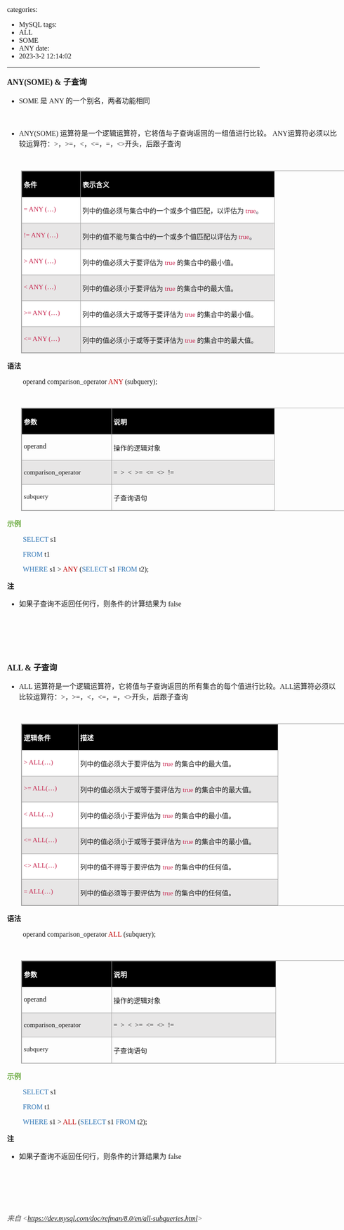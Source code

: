 categories:
- MySQL
tags:
- ALL
- SOME
- ANY
date:
- 2023-3-2 12:14:02
---

<body lang=zh-CN style='font-family:"Microsoft YaHei UI";font-size:12.0pt'>
<!--StartFragment-->

<div style='direction:ltr;border-width:100%'>

<div style='direction:ltr;margin-top:0in;margin-left:0in;width:7.9479in'>

<div style='direction:ltr;margin-top:0in;margin-left:0in;width:7.9479in'>

<p style='font-size:13.5pt'><span style='font-weight:bold;
font-family:"Comic Sans MS"' lang=en-US>ANY(SOME) &amp; </span><span
style='font-weight:bold;font-family:"Microsoft YaHei UI"' lang=zh-CN>子查询</span><span
style='font-weight:bold;font-family:"Comic Sans MS"' lang=en-US> </span></p>

<ul type=disc style='direction:ltr;unicode-bidi:embed;margin-top:0in;
 margin-bottom:0in'>
 <li style='margin-top:0;margin-bottom:0;vertical-align:middle'><span
     style='font-family:"Comic Sans MS";font-size:12.0pt' lang=en-US>SOME </span><span
     style='font-family:"Microsoft YaHei UI";font-size:12.0pt' lang=zh-CN>是</span><span
     style='font-family:"Comic Sans MS";font-size:12.0pt' lang=en-US> ANY </span><span
     style='font-family:"Microsoft YaHei UI";font-size:12.0pt' lang=zh-CN>的一个别名，两者功能相同</span></li>
</ul>

<p style='margin-left:.375in;font-family:"Microsoft YaHei UI";
font-size:12.0pt'>&nbsp;</p>

<ul type=disc style='direction:ltr;unicode-bidi:embed;margin-top:0in;
 margin-bottom:0in'>
 <li style='margin-top:0;margin-bottom:0;vertical-align:middle'><span
     style='font-family:"Comic Sans MS";font-size:12.0pt' lang=zh-CN>ANY</span><span
     style='font-family:"Comic Sans MS";font-size:12.0pt' lang=en-US>(SOME) </span><span
     style='font-family:"Microsoft YaHei UI";font-size:12.0pt' lang=zh-CN>运算符是一个逻辑运算符，它将值与子查询返回的一组值进行比较。</span><span
     style='font-family:"Comic Sans MS";font-size:12.0pt' lang=zh-CN> ANY</span><span
     style='font-family:"Microsoft YaHei UI";font-size:12.0pt' lang=zh-CN>运算符必须以比较运算符：</span><span
     style='font-family:"Comic Sans MS";font-size:12.0pt' lang=zh-CN>&gt;</span><span
     style='font-family:"Microsoft YaHei UI";font-size:12.0pt' lang=zh-CN>，</span><span
     style='font-family:"Comic Sans MS";font-size:12.0pt' lang=zh-CN>&gt;=</span><span
     style='font-family:"Microsoft YaHei UI";font-size:12.0pt' lang=zh-CN>，</span><span
     style='font-family:"Comic Sans MS";font-size:12.0pt' lang=zh-CN>&lt;</span><span
     style='font-family:"Microsoft YaHei UI";font-size:12.0pt' lang=zh-CN>，</span><span
     style='font-family:"Comic Sans MS";font-size:12.0pt' lang=zh-CN>&lt;=</span><span
     style='font-family:"Microsoft YaHei UI";font-size:12.0pt' lang=zh-CN>，</span><span
     style='font-family:"Comic Sans MS";font-size:12.0pt' lang=zh-CN>=</span><span
     style='font-family:"Microsoft YaHei UI";font-size:12.0pt' lang=zh-CN>，</span><span
     style='font-family:"Comic Sans MS";font-size:12.0pt' lang=zh-CN>&lt;&gt;</span><span
     style='font-family:"Microsoft YaHei UI";font-size:12.0pt' lang=zh-CN>开头，后跟子查询</span></li>
</ul>

<p style='margin-left:.375in;font-family:"Microsoft YaHei UI";
font-size:12.0pt'>&nbsp;</p>

<div style='direction:ltr'>

<table border=1 cellpadding=0 cellspacing=0 valign=top style='direction:ltr;
 border-collapse:collapse;border-style:solid;border-color:#A3A3A3;border-width:
 1pt;margin-left:.3333in' title="" summary="">
 <tr>
  <td style='border-style:solid;border-color:#A3A3A3;border-width:1pt;
  background-color:black;vertical-align:top;width:1.2993in;padding:2.0pt 3.0pt 2.0pt 3.0pt'>
  <p style='font-family:"Microsoft YaHei UI";font-size:11.5pt;
  color:white'><span style='font-weight:bold'>条件</span></p>
  </td>
  <td style='border-style:solid;border-color:#A3A3A3;border-width:1pt;
  background-color:black;vertical-align:top;width:4.5166in;padding:2.0pt 3.0pt 2.0pt 3.0pt'>
  <p style='font-family:"Microsoft YaHei UI";font-size:11.5pt;
  color:white'><span style='font-weight:bold'>表示含义</span></p>
  </td>
 </tr>
 <tr>
  <td style='border-style:solid;border-color:#A3A3A3;border-width:1pt;
  background-color:white;vertical-align:top;width:1.2993in;padding:2.0pt 3.0pt 2.0pt 3.0pt'>
  <p style='font-size:11.5pt;color:#C7254E'><span style='font-family:
  "Comic Sans MS"'>= ANY (</span><span style='font-family:"Microsoft YaHei UI"'>…</span><span
  style='font-family:"Comic Sans MS"'>)</span></p>
  </td>
  <td style='border-style:solid;border-color:#A3A3A3;border-width:1pt;
  background-color:white;vertical-align:top;width:4.5166in;padding:2.0pt 3.0pt 2.0pt 3.0pt'>
  <p style='font-size:11.5pt'><span style='font-family:"Microsoft YaHei UI"'
  lang=zh-CN>列中的值必须与集合中的一个或多个值匹配，以评估为</span><span style='font-family:"Microsoft YaHei UI";
  color:#333344' lang=en-US> </span><span style='font-family:"Comic Sans MS";
  color:#C7254E' lang=zh-CN>true</span><span style='font-family:"Microsoft YaHei UI";
  color:#333344' lang=zh-CN>。</span></p>
  </td>
 </tr>
 <tr>
  <td style='border-style:solid;border-color:#A3A3A3;border-width:1pt;
  background-color:#E7E6E6;vertical-align:top;width:1.2993in;padding:2.0pt 3.0pt 2.0pt 3.0pt'>
  <p style='font-size:11.5pt;color:#C7254E'><span style='font-family:
  "Comic Sans MS"'>!= ANY (</span><span style='font-family:"Microsoft YaHei UI"'>…</span><span
  style='font-family:"Comic Sans MS"'>)</span></p>
  </td>
  <td style='border-style:solid;border-color:#A3A3A3;border-width:1pt;
  background-color:#E7E6E6;vertical-align:top;width:4.5166in;padding:2.0pt 3.0pt 2.0pt 3.0pt'>
  <p style='font-size:11.5pt'><span style='font-family:"Microsoft YaHei UI"'
  lang=zh-CN>列中的值不能与集合中的一个或多个值匹配以评估为</span><span style='font-family:"Microsoft YaHei UI";
  color:#333344' lang=en-US> </span><span style='font-family:"Comic Sans MS";
  color:#C7254E' lang=zh-CN>true</span><span style='font-family:"Microsoft YaHei UI";
  color:#333344' lang=zh-CN>。</span></p>
  </td>
 </tr>
 <tr>
  <td style='border-style:solid;border-color:#A3A3A3;border-width:1pt;
  background-color:white;vertical-align:top;width:1.2993in;padding:2.0pt 3.0pt 2.0pt 3.0pt'>
  <p style='font-size:11.5pt;color:#C7254E'><span style='font-family:
  "Comic Sans MS"'>&gt; ANY (</span><span style='font-family:"Microsoft YaHei UI"'>…</span><span
  style='font-family:"Comic Sans MS"'>)</span></p>
  </td>
  <td style='border-style:solid;border-color:#A3A3A3;border-width:1pt;
  background-color:white;vertical-align:top;width:4.5166in;padding:2.0pt 3.0pt 2.0pt 3.0pt'>
  <p style='font-size:11.5pt'><span style='font-family:"Microsoft YaHei UI"'
  lang=zh-CN>列中的值必须大于要评估为</span><span style='font-family:"Microsoft YaHei UI";
  color:#333344' lang=en-US> </span><span style='font-family:"Comic Sans MS";
  color:#C7254E' lang=zh-CN>true</span><span style='font-family:"Comic Sans MS"'
  lang=en-US> </span><span style='font-family:"Microsoft YaHei UI"' lang=zh-CN>的集合中的最小值。</span></p>
  </td>
 </tr>
 <tr>
  <td style='border-style:solid;border-color:#A3A3A3;border-width:1pt;
  background-color:#E7E6E6;vertical-align:top;width:1.2993in;padding:2.0pt 3.0pt 2.0pt 3.0pt'>
  <p style='font-size:11.5pt;color:#C7254E'><span style='font-family:
  "Comic Sans MS"'>&lt; ANY (</span><span style='font-family:"Microsoft YaHei UI"'>…</span><span
  style='font-family:"Comic Sans MS"'>)</span></p>
  </td>
  <td style='border-style:solid;border-color:#A3A3A3;border-width:1pt;
  background-color:#E7E6E6;vertical-align:top;width:4.5166in;padding:2.0pt 3.0pt 2.0pt 3.0pt'>
  <p style='font-size:11.5pt'><span style='font-family:"Microsoft YaHei UI"'
  lang=zh-CN>列中的值必须小于要评估为</span><span style='font-family:"Microsoft YaHei UI";
  color:#333344' lang=en-US> </span><span style='font-family:"Comic Sans MS";
  color:#C7254E' lang=zh-CN>true</span><span style='font-family:"Comic Sans MS";
  color:#C7254E' lang=en-US> </span><span style='font-family:"Microsoft YaHei UI"'
  lang=zh-CN>的集合中的最大值。</span></p>
  </td>
 </tr>
 <tr>
  <td style='border-style:solid;border-color:#A3A3A3;border-width:1pt;
  background-color:white;vertical-align:top;width:1.2993in;padding:2.0pt 3.0pt 2.0pt 3.0pt'>
  <p style='font-size:11.5pt;color:#C7254E'><span style='font-family:
  "Comic Sans MS"'>&gt;= ANY (</span><span style='font-family:"Microsoft YaHei UI"'>…</span><span
  style='font-family:"Comic Sans MS"'>)</span></p>
  </td>
  <td style='border-style:solid;border-color:#A3A3A3;border-width:1pt;
  background-color:white;vertical-align:top;width:4.5166in;padding:2.0pt 3.0pt 2.0pt 3.0pt'>
  <p style='font-size:11.5pt'><span style='font-family:"Microsoft YaHei UI"'
  lang=zh-CN>列中的值必须大于或等于要评估为</span><span style='font-family:"Microsoft YaHei UI";
  color:#333344' lang=en-US> </span><span style='font-family:"Comic Sans MS";
  color:#C7254E' lang=zh-CN>true</span><span style='font-family:"Comic Sans MS"'
  lang=en-US> </span><span style='font-family:"Microsoft YaHei UI"' lang=zh-CN>的集合中的最小值。</span></p>
  </td>
 </tr>
 <tr>
  <td style='border-style:solid;border-color:#A3A3A3;border-width:1pt;
  background-color:#E7E6E6;vertical-align:top;width:1.2993in;padding:2.0pt 3.0pt 2.0pt 3.0pt'>
  <p style='font-size:11.5pt;color:#C7254E'><span style='font-family:
  "Comic Sans MS"'>&lt;= ANY (</span><span style='font-family:"Microsoft YaHei UI"'>…</span><span
  style='font-family:"Comic Sans MS"'>)</span></p>
  </td>
  <td style='border-style:solid;border-color:#A3A3A3;border-width:1pt;
  background-color:#E7E6E6;vertical-align:top;width:4.5166in;padding:2.0pt 3.0pt 2.0pt 3.0pt'>
  <p style='font-size:11.5pt'><span style='font-family:"Microsoft YaHei UI"'
  lang=zh-CN>列中的值必须小于或等于要评估为</span><span style='font-family:"Microsoft YaHei UI";
  color:#333344' lang=en-US> </span><span style='font-family:"Comic Sans MS";
  color:#C7254E' lang=zh-CN>true</span><span style='font-family:"Comic Sans MS";
  color:#C7254E' lang=en-US> </span><span style='font-family:"Microsoft YaHei UI"'
  lang=zh-CN>的集合中的最大值。</span></p>
  </td>
 </tr>
</table>

</div>

<p style='font-family:"Microsoft YaHei UI";font-size:12.0pt'><span
style='font-weight:bold'>语法</span></p>

<p style='margin-left:.375in;font-family:"Comic Sans MS";font-size:
12.0pt'><span lang=zh-CN>operand comparison_operator </span><span
style='color:#C00000' lang=zh-CN>ANY</span><span lang=zh-CN> (subquery)</span><span
lang=en-US>;</span></p>

<p style='margin-left:.375in;font-family:"Comic Sans MS";font-size:
12.0pt'>&nbsp;</p>

<div style='direction:ltr'>

<table border=1 cellpadding=0 cellspacing=0 valign=top style='direction:ltr;
 border-collapse:collapse;border-style:solid;border-color:#A3A3A3;border-width:
 1pt;margin-left:.3333in' title="" summary="">
 <tr>
  <td style='border-style:solid;border-color:#A3A3A3;border-width:1pt;
  background-color:black;vertical-align:top;width:2.0395in;padding:2.0pt 3.0pt 2.0pt 3.0pt'>
  <p style='font-family:"Microsoft YaHei UI";font-size:11.5pt;
  color:white'><span style='font-weight:bold'>参数</span></p>
  </td>
  <td style='border-style:solid;border-color:#A3A3A3;border-width:1pt;
  background-color:black;vertical-align:top;width:3.7694in;padding:2.0pt 3.0pt 2.0pt 3.0pt'>
  <p style='font-family:"Microsoft YaHei UI";font-size:11.5pt;
  color:white'><span style='font-weight:bold'>说明</span></p>
  </td>
 </tr>
 <tr>
  <td style='border-style:solid;border-color:#A3A3A3;border-width:1pt;
  vertical-align:top;width:2.0395in;padding:2.0pt 3.0pt 2.0pt 3.0pt'>
  <p style='font-family:"Comic Sans MS";font-size:12.0pt'>operand</p>
  </td>
  <td style='border-style:solid;border-color:#A3A3A3;border-width:1pt;
  vertical-align:top;width:3.7694in;padding:2.0pt 3.0pt 2.0pt 3.0pt'>
  <p style='font-family:"Microsoft YaHei UI";font-size:11.5pt'>操作的逻辑对象</p>
  </td>
 </tr>
 <tr>
  <td style='border-style:solid;border-color:#A3A3A3;border-width:1pt;
  background-color:#E7E6E6;vertical-align:top;width:2.0395in;padding:2.0pt 3.0pt 2.0pt 3.0pt'>
  <p style='font-family:"Comic Sans MS";font-size:11.5pt'>comparison_operator</p>
  </td>
  <td style='border-style:solid;border-color:#A3A3A3;border-width:1pt;
  background-color:#E7E6E6;vertical-align:top;width:3.7694in;padding:2.0pt 3.0pt 2.0pt 3.0pt'>
  <p style='font-family:"Comic Sans MS";font-size:11.5pt'>=<span
  style='mso-spacerun:yes'>  </span>&gt;<span style='mso-spacerun:yes'> 
  </span>&lt;<span style='mso-spacerun:yes'>  </span>&gt;=<span
  style='mso-spacerun:yes'>  </span>&lt;=<span style='mso-spacerun:yes'> 
  </span>&lt;&gt;<span style='mso-spacerun:yes'>  </span>!=</p>
  </td>
 </tr>
 <tr>
  <td style='border-style:solid;border-color:#A3A3A3;border-width:1pt;
  vertical-align:top;width:2.0395in;padding:2.0pt 3.0pt 2.0pt 3.0pt'>
  <p style='font-family:"Comic Sans MS";font-size:11.5pt'>subquery</p>
  </td>
  <td style='border-style:solid;border-color:#A3A3A3;border-width:1pt;
  vertical-align:top;width:3.7694in;padding:2.0pt 3.0pt 2.0pt 3.0pt'>
  <p style='font-family:"Microsoft YaHei UI";font-size:11.5pt'>子查询语句</p>
  </td>
 </tr>
</table>

</div>

<p style='font-family:"Microsoft YaHei UI";font-size:12.0pt;
color:#70AD47'><span style='font-weight:bold'>示例</span></p>

<p style='margin-left:.375in;font-family:"Comic Sans MS";font-size:
12.0pt'><span style='color:#2E75B5'>SELECT</span> s1 </p>

<p style='margin-left:.375in;font-family:"Comic Sans MS";font-size:
12.0pt'><span style='color:#2E75B5'>FROM</span> t1 </p>

<p style='margin-left:.375in;font-family:"Comic Sans MS";font-size:
12.0pt'><span style='color:#2E75B5'>WHERE</span> s1 &gt; <span
style='color:#C00000'>ANY</span> (<span style='color:#2E75B5'>SELECT</span> s1 <span
style='color:#2E75B5'>FROM</span> t2);</p>

<p style='font-family:"Microsoft YaHei UI";font-size:12.0pt'><span
style='font-weight:bold'>注</span></p>

<ul type=disc style='direction:ltr;unicode-bidi:embed;margin-top:0in;
 margin-bottom:0in'>
 <li style='margin-top:0;margin-bottom:0;vertical-align:middle'><span
     style='font-family:"Microsoft YaHei UI";font-size:12.0pt' lang=zh-CN>如果子查询不返回任何行，则条件的计算结果为</span><span
     style='font-family:"Microsoft YaHei UI";font-size:12.0pt' lang=en-US> </span><span
     style='font-family:"Comic Sans MS";font-size:12.0pt' lang=zh-CN>false</span></li>
</ul>

<p style='font-family:"Microsoft YaHei UI";font-size:12.0pt'>&nbsp;</p>

<p style='font-family:"Microsoft YaHei UI";font-size:12.0pt'>&nbsp;</p>

<p style='font-family:"Microsoft YaHei UI";font-size:12.0pt'>&nbsp;</p>

<p style='font-size:13.5pt'><span style='font-weight:bold;
font-family:"Comic Sans MS"' lang=en-US>ALL &amp; </span><span
style='font-weight:bold;font-family:"Microsoft YaHei UI"' lang=zh-CN>子查询</span><span
style='font-weight:bold;font-family:"Comic Sans MS"' lang=en-US> </span></p>

<ul type=disc style='direction:ltr;unicode-bidi:embed;margin-top:0in;
 margin-bottom:0in'>
 <li style='margin-top:0;margin-bottom:0;vertical-align:middle'><span
     style='font-family:"Comic Sans MS";font-size:12.0pt' lang=en-US>ALL </span><span
     style='font-family:"Microsoft YaHei UI";font-size:12.0pt' lang=zh-CN>运算符是一个逻辑运算符，它将值与子查询返回的所有集合的每个值进行比较。</span><span
     style='font-family:"Comic Sans MS";font-size:12.0pt' lang=en-US>A</span><span
     style='font-family:"Comic Sans MS";font-size:12.0pt' lang=zh-CN>LL</span><span
     style='font-family:"Microsoft YaHei UI";font-size:12.0pt' lang=zh-CN>运算符必须以比较运算符：</span><span
     style='font-family:"Comic Sans MS";font-size:12.0pt' lang=zh-CN>&gt;</span><span
     style='font-family:"Microsoft YaHei UI";font-size:12.0pt' lang=zh-CN>，</span><span
     style='font-family:"Comic Sans MS";font-size:12.0pt' lang=zh-CN>&gt;=</span><span
     style='font-family:"Microsoft YaHei UI";font-size:12.0pt' lang=zh-CN>，</span><span
     style='font-family:"Comic Sans MS";font-size:12.0pt' lang=zh-CN>&lt;</span><span
     style='font-family:"Microsoft YaHei UI";font-size:12.0pt' lang=zh-CN>，</span><span
     style='font-family:"Comic Sans MS";font-size:12.0pt' lang=zh-CN>&lt;=</span><span
     style='font-family:"Microsoft YaHei UI";font-size:12.0pt' lang=zh-CN>，</span><span
     style='font-family:"Comic Sans MS";font-size:12.0pt' lang=zh-CN>=</span><span
     style='font-family:"Microsoft YaHei UI";font-size:12.0pt' lang=zh-CN>，</span><span
     style='font-family:"Comic Sans MS";font-size:12.0pt' lang=zh-CN>&lt;&gt;</span><span
     style='font-family:"Microsoft YaHei UI";font-size:12.0pt' lang=zh-CN>开头，后跟子查询</span></li>
</ul>

<p style='margin-left:.375in;font-family:"Microsoft YaHei UI";
font-size:12.0pt'>&nbsp;</p>

<div style='direction:ltr'>

<table border=1 cellpadding=0 cellspacing=0 valign=top style='direction:ltr;
 border-collapse:collapse;border-style:solid;border-color:#A3A3A3;border-width:
 1pt;margin-left:.3333in' title="" summary="">
 <tr>
  <td style='border-style:solid;border-color:#A3A3A3;border-width:1pt;
  background-color:black;vertical-align:top;width:1.2465in;padding:2.0pt 3.0pt 2.0pt 3.0pt'>
  <p style='font-family:"Microsoft YaHei UI";font-size:11.5pt;
  color:white'><span style='font-weight:bold'>逻辑条件</span></p>
  </td>
  <td style='border-style:solid;border-color:#A3A3A3;border-width:1pt;
  background-color:black;vertical-align:top;width:4.6444in;padding:2.0pt 3.0pt 2.0pt 3.0pt'>
  <p style='font-family:"Microsoft YaHei UI";font-size:11.5pt;
  color:white'><span style='font-weight:bold'>描述</span></p>
  </td>
 </tr>
 <tr>
  <td style='border-style:solid;border-color:#A3A3A3;border-width:1pt;
  background-color:white;vertical-align:top;width:1.2465in;padding:2.0pt 3.0pt 2.0pt 3.0pt'>
  <p style='font-size:11.5pt;color:#C7254E'><span style='font-family:
  "Comic Sans MS"'>&gt; ALL(</span><span style='font-family:"Microsoft YaHei UI"'>…</span><span
  style='font-family:"Comic Sans MS"'>)</span></p>
  </td>
  <td style='border-style:solid;border-color:#A3A3A3;border-width:1pt;
  background-color:white;vertical-align:top;width:4.6444in;padding:2.0pt 3.0pt 2.0pt 3.0pt'>
  <p style='font-size:11.5pt'><span style='font-family:"Microsoft YaHei UI"'
  lang=zh-CN>列中的值必须大于要评估为</span><span style='font-family:"Microsoft YaHei UI";
  color:#333344' lang=en-US> </span><span style='font-family:"Comic Sans MS";
  color:#C7254E' lang=zh-CN>true</span><span style='font-family:"Comic Sans MS";
  color:#C7254E' lang=en-US> </span><span style='font-family:"Microsoft YaHei UI"'
  lang=zh-CN>的集合中的最大值。</span></p>
  </td>
 </tr>
 <tr>
  <td style='border-style:solid;border-color:#A3A3A3;border-width:1pt;
  background-color:#E7E6E6;vertical-align:top;width:1.2465in;padding:2.0pt 3.0pt 2.0pt 3.0pt'>
  <p style='font-size:11.5pt;color:#C7254E'><span style='font-family:
  "Comic Sans MS"'>&gt;= ALL(</span><span style='font-family:"Microsoft YaHei UI"'>…</span><span
  style='font-family:"Comic Sans MS"'>)</span></p>
  </td>
  <td style='border-style:solid;border-color:#A3A3A3;border-width:1pt;
  background-color:#E7E6E6;vertical-align:top;width:4.6444in;padding:2.0pt 3.0pt 2.0pt 3.0pt'>
  <p style='font-size:11.5pt'><span style='font-family:"Microsoft YaHei UI"'
  lang=zh-CN>列中的值必须大于或等于要评估为</span><span style='font-family:"Microsoft YaHei UI"'
  lang=en-US> </span><span style='font-family:"Comic Sans MS";color:#C7254E'
  lang=zh-CN>true</span><span style='font-family:"Comic Sans MS";color:#C7254E'
  lang=en-US> </span><span style='font-family:"Microsoft YaHei UI"' lang=zh-CN>的集合中的最大值。</span></p>
  </td>
 </tr>
 <tr>
  <td style='border-style:solid;border-color:#A3A3A3;border-width:1pt;
  background-color:white;vertical-align:top;width:1.2465in;padding:2.0pt 3.0pt 2.0pt 3.0pt'>
  <p style='font-size:11.5pt;color:#C7254E'><span style='font-family:
  "Comic Sans MS"'>&lt; ALL(</span><span style='font-family:"Microsoft YaHei UI"'>…</span><span
  style='font-family:"Comic Sans MS"'>)</span></p>
  </td>
  <td style='border-style:solid;border-color:#A3A3A3;border-width:1pt;
  background-color:white;vertical-align:top;width:4.6444in;padding:2.0pt 3.0pt 2.0pt 3.0pt'>
  <p style='font-size:11.5pt'><span style='font-family:"Microsoft YaHei UI"'
  lang=zh-CN>列中的值必须小于要评估为</span><span style='font-family:"Microsoft YaHei UI";
  color:#333344' lang=en-US> </span><span style='font-family:"Comic Sans MS";
  color:#C7254E' lang=zh-CN>true</span><span style='font-family:"Microsoft YaHei UI"'
  lang=en-US> </span><span style='font-family:"Microsoft YaHei UI"' lang=zh-CN>的集合中的最小值。</span></p>
  </td>
 </tr>
 <tr>
  <td style='border-style:solid;border-color:#A3A3A3;border-width:1pt;
  background-color:#E7E6E6;vertical-align:top;width:1.2465in;padding:2.0pt 3.0pt 2.0pt 3.0pt'>
  <p style='font-size:11.5pt;color:#C7254E'><span style='font-family:
  "Comic Sans MS"'>&lt;= ALL(</span><span style='font-family:"Microsoft YaHei UI"'>…</span><span
  style='font-family:"Comic Sans MS"'>)</span></p>
  </td>
  <td style='border-style:solid;border-color:#A3A3A3;border-width:1pt;
  background-color:#E7E6E6;vertical-align:top;width:4.6444in;padding:2.0pt 3.0pt 2.0pt 3.0pt'>
  <p style='font-size:11.5pt'><span style='font-family:"Microsoft YaHei UI"'
  lang=zh-CN>列中的值必须小于或等于要评估为</span><span style='font-family:"Microsoft YaHei UI";
  color:#333344' lang=en-US> </span><span style='font-family:"Comic Sans MS";
  color:#C7254E' lang=zh-CN>true</span><span style='font-family:"Microsoft YaHei UI"'
  lang=en-US> </span><span style='font-family:"Microsoft YaHei UI"' lang=zh-CN>的集合中的最小值。</span></p>
  </td>
 </tr>
 <tr>
  <td style='border-style:solid;border-color:#A3A3A3;border-width:1pt;
  background-color:white;vertical-align:top;width:1.2465in;padding:2.0pt 3.0pt 2.0pt 3.0pt'>
  <p style='font-size:11.5pt;color:#C7254E'><span style='font-family:
  "Comic Sans MS"'>&lt;&gt; ALL(</span><span style='font-family:"Microsoft YaHei UI"'>…</span><span
  style='font-family:"Comic Sans MS"'>)</span></p>
  </td>
  <td style='border-style:solid;border-color:#A3A3A3;border-width:1pt;
  background-color:white;vertical-align:top;width:4.6444in;padding:2.0pt 3.0pt 2.0pt 3.0pt'>
  <p style='font-size:11.5pt'><span style='font-family:"Microsoft YaHei UI"'
  lang=zh-CN>列中的值不得等于要评估为</span><span style='font-family:"Microsoft YaHei UI";
  color:#333344' lang=en-US> </span><span style='font-family:"Comic Sans MS";
  color:#C7254E' lang=zh-CN>true</span><span style='font-family:"Comic Sans MS";
  color:#C7254E' lang=en-US> </span><span style='font-family:"Microsoft YaHei UI"'
  lang=zh-CN>的集合中的任何值。</span></p>
  </td>
 </tr>
 <tr>
  <td style='border-style:solid;border-color:#A3A3A3;border-width:1pt;
  background-color:#E7E6E6;vertical-align:top;width:1.2465in;padding:2.0pt 3.0pt 2.0pt 3.0pt'>
  <p style='font-size:11.5pt;color:#C7254E'><span style='font-family:
  "Comic Sans MS"'>= ALL(</span><span style='font-family:"Microsoft YaHei UI"'>…</span><span
  style='font-family:"Comic Sans MS"'>)</span></p>
  </td>
  <td style='border-style:solid;border-color:#A3A3A3;border-width:1pt;
  background-color:#E7E6E6;vertical-align:top;width:4.6444in;padding:2.0pt 3.0pt 2.0pt 3.0pt'>
  <p style='font-size:11.5pt'><span style='font-family:"Microsoft YaHei UI"'
  lang=zh-CN>列中的值必须等于要评估为</span><span style='font-family:"Microsoft YaHei UI"'
  lang=en-US> </span><span style='font-family:"Comic Sans MS";color:#C7254E'
  lang=zh-CN>true</span><span style='font-family:"Comic Sans MS";color:#C7254E'
  lang=en-US> </span><span style='font-family:"Microsoft YaHei UI"' lang=zh-CN>的集合中的任何值。</span></p>
  </td>
 </tr>
</table>

</div>

<p style='font-family:"Microsoft YaHei UI";font-size:12.0pt'><span
style='font-weight:bold'>语法</span></p>

<p style='margin-left:.375in;font-family:"Comic Sans MS";font-size:
12.0pt'><span lang=zh-CN>operand comparison_operator </span><span
style='color:#C00000' lang=zh-CN>ALL</span><span lang=zh-CN> (subquery)</span><span
lang=en-US>;</span></p>

<p style='margin-left:.375in;font-family:"Comic Sans MS";font-size:
12.0pt'>&nbsp;</p>

<div style='direction:ltr'>

<table border=1 cellpadding=0 cellspacing=0 valign=top style='direction:ltr;
 border-collapse:collapse;border-style:solid;border-color:#A3A3A3;border-width:
 1pt;margin-left:.3333in' title="" summary="">
 <tr>
  <td style='border-style:solid;border-color:#A3A3A3;border-width:1pt;
  background-color:black;vertical-align:top;width:2.0395in;padding:2.0pt 3.0pt 2.0pt 3.0pt'>
  <p style='font-family:"Microsoft YaHei UI";font-size:11.5pt;
  color:white'><span style='font-weight:bold'>参数</span></p>
  </td>
  <td style='border-style:solid;border-color:#A3A3A3;border-width:1pt;
  background-color:black;vertical-align:top;width:3.8006in;padding:2.0pt 3.0pt 2.0pt 3.0pt'>
  <p style='font-family:"Microsoft YaHei UI";font-size:11.5pt;
  color:white'><span style='font-weight:bold'>说明</span></p>
  </td>
 </tr>
 <tr>
  <td style='border-style:solid;border-color:#A3A3A3;border-width:1pt;
  vertical-align:top;width:2.0395in;padding:2.0pt 3.0pt 2.0pt 3.0pt'>
  <p style='font-family:"Comic Sans MS";font-size:12.0pt'>operand</p>
  </td>
  <td style='border-style:solid;border-color:#A3A3A3;border-width:1pt;
  vertical-align:top;width:3.8006in;padding:2.0pt 3.0pt 2.0pt 3.0pt'>
  <p style='font-family:"Microsoft YaHei UI";font-size:11.5pt'>操作的逻辑对象</p>
  </td>
 </tr>
 <tr>
  <td style='border-style:solid;border-color:#A3A3A3;border-width:1pt;
  background-color:#E7E6E6;vertical-align:top;width:2.0395in;padding:2.0pt 3.0pt 2.0pt 3.0pt'>
  <p style='font-family:"Comic Sans MS";font-size:11.5pt'>comparison_operator</p>
  </td>
  <td style='border-style:solid;border-color:#A3A3A3;border-width:1pt;
  background-color:#E7E6E6;vertical-align:top;width:3.8006in;padding:2.0pt 3.0pt 2.0pt 3.0pt'>
  <p style='font-family:"Comic Sans MS";font-size:11.5pt'>=<span
  style='mso-spacerun:yes'>  </span>&gt;<span style='mso-spacerun:yes'> 
  </span>&lt;<span style='mso-spacerun:yes'>  </span>&gt;=<span
  style='mso-spacerun:yes'>  </span>&lt;=<span style='mso-spacerun:yes'> 
  </span>&lt;&gt;<span style='mso-spacerun:yes'>  </span>!=</p>
  </td>
 </tr>
 <tr>
  <td style='border-style:solid;border-color:#A3A3A3;border-width:1pt;
  vertical-align:top;width:2.0395in;padding:2.0pt 3.0pt 2.0pt 3.0pt'>
  <p style='font-family:"Comic Sans MS";font-size:11.5pt'>subquery</p>
  </td>
  <td style='border-style:solid;border-color:#A3A3A3;border-width:1pt;
  vertical-align:top;width:3.8006in;padding:2.0pt 3.0pt 2.0pt 3.0pt'>
  <p style='font-family:"Microsoft YaHei UI";font-size:11.5pt'>子查询语句</p>
  </td>
 </tr>
</table>

</div>

<p style='font-family:"Microsoft YaHei UI";font-size:12.0pt;
color:#70AD47'><span style='font-weight:bold'>示例</span></p>

<p style='margin-left:.375in;font-family:"Comic Sans MS";font-size:
12.0pt'><span style='color:#2E75B5'>SELECT</span> s1 </p>

<p style='margin-left:.375in;font-family:"Comic Sans MS";font-size:
12.0pt'><span style='color:#2E75B5'>FROM</span> t1 </p>

<p style='margin-left:.375in;font-family:"Comic Sans MS";font-size:
12.0pt'><span style='color:#2E75B5'>WHERE</span> s1 &gt; <span
style='color:#C00000'>ALL</span> (<span style='color:#2E75B5'>SELECT</span> s1 <span
style='color:#2E75B5'>FROM</span> t2);</p>

<p style='font-family:"Microsoft YaHei UI";font-size:12.0pt'><span
style='font-weight:bold'>注</span></p>

<ul type=disc style='direction:ltr;unicode-bidi:embed;margin-top:0in;
 margin-bottom:0in'>
 <li style='margin-top:0;margin-bottom:0;vertical-align:middle'><span
     style='font-family:"Microsoft YaHei UI";font-size:12.0pt' lang=zh-CN>如果子查询不返回任何行，则条件的计算结果为</span><span
     style='font-family:"Microsoft YaHei UI";font-size:12.0pt' lang=en-US> </span><span
     style='font-family:"Comic Sans MS";font-size:12.0pt' lang=zh-CN>false</span></li>
</ul>

<p style='font-family:Calibri;font-size:12.0pt'>&nbsp;</p>

<p style='font-family:Calibri;font-size:12.0pt'>&nbsp;</p>

<p style='font-family:Calibri;font-size:11.0pt'>&nbsp;</p>

<p><cite style='font-size:12.0pt;color:#595959'><span
style='font-family:"Microsoft YaHei"'>来</span><span style='font-family:"Malgun Gothic"'>自</span><span
style='font-family:"Comic Sans MS"'> &lt;</span><a
href="https://dev.mysql.com/doc/refman/8.0/en/all-subqueries.html"><span
style='font-family:"Comic Sans MS"'>https://dev.mysql.com/doc/refman/8.0/en/all-subqueries.html</span></a><span
style='font-family:"Comic Sans MS"'>&gt; </span></cite></p>

</div>

</div>

</div>

<!--EndFragment-->
</body>